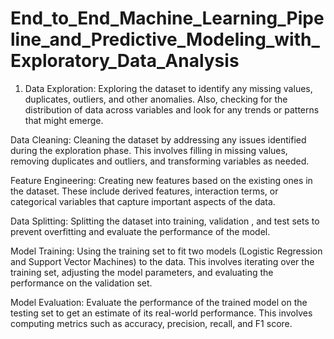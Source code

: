 # End_to_End_Machine_Learning_Pipeline_and_Predictive_Modeling_with_Exploratory_Data_Analysis

1. Data Exploration: Exploring the dataset to identify any missing values, duplicates, outliers, and other anomalies. Also, checking for the distribution of data across variables and look for any trends or patterns that might emerge.

Data Cleaning: Cleaning the dataset by addressing any issues identified during the exploration phase. This involves filling in missing values, removing duplicates and outliers, and transforming variables as needed.

Feature Engineering: Creating new features based on the existing ones in the dataset. These include derived features, interaction terms, or categorical variables that capture important aspects of the data.

Data Splitting: Splitting the dataset into training, validation , and test sets to prevent overfitting and evaluate the performance of the model.

Model Training: Using the training set to fit two models (Logistic Regression and Support Vector Machines) to the data. This involves iterating over the training set, adjusting the model parameters, and evaluating the performance on the validation set.

Model Evaluation: Evaluate the performance of the trained model on the testing set to get an estimate of its real-world performance. This involves computing metrics such as accuracy, precision, recall, and F1 score.
